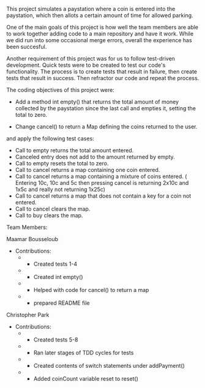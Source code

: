 This project simulates a paystation where a coin is entered into the paystation, which then allots a certain amount of time for allowed parking.

One of the main goals of this project is how well the team members are able to work together adding code to a main repository and have it work. While we did run into some occasional merge errors, overall the experience has been succesful.

Another requirement of this project was for us to follow test-driven development. Quick tests were to be created to test our code's functionality. The process is to create tests that result in failure, then create tests that result in success. Then refractor our code and repeat the process.

The coding objectives of this project were:

* Add a method int empty() that returns the total amount of money collected by the paystation since the last call and empties it, setting the total to zero. 

* Change cancel() to return a Map defining the coins returned to the user. 

and apply the following test cases:

* Call to empty returns the total amount entered.
* Canceled entry does not add to the amount returned by empty.
* Call to empty resets the total to zero.
* Call to cancel returns a map containing one coin entered.
* Call to cancel returns a map containing a mixture of coins entered. ( Entering 10c, 10c and 5c then pressing cancel is returning 2x10c and 1x5c and really not returning 1x25c)
* Call to cancel returns a map that does not contain a key for a coin not entered.
* Call to cancel clears the map.
* Call to buy clears the map.

Team Members: 

Maamar Bousseloub
* Contributions:
  * - Created tests 1-4
  * - Created int empty()
  * - Helped with code for cancel() to return a map
  * - prepared README file

Christopher Park
* Contributions: 
  * - Created tests 5-8
  * - Ran later stages of TDD cycles for tests
  * - Created contents of switch statements under addPayment()
  * - Added coinCount variable reset to reset()
